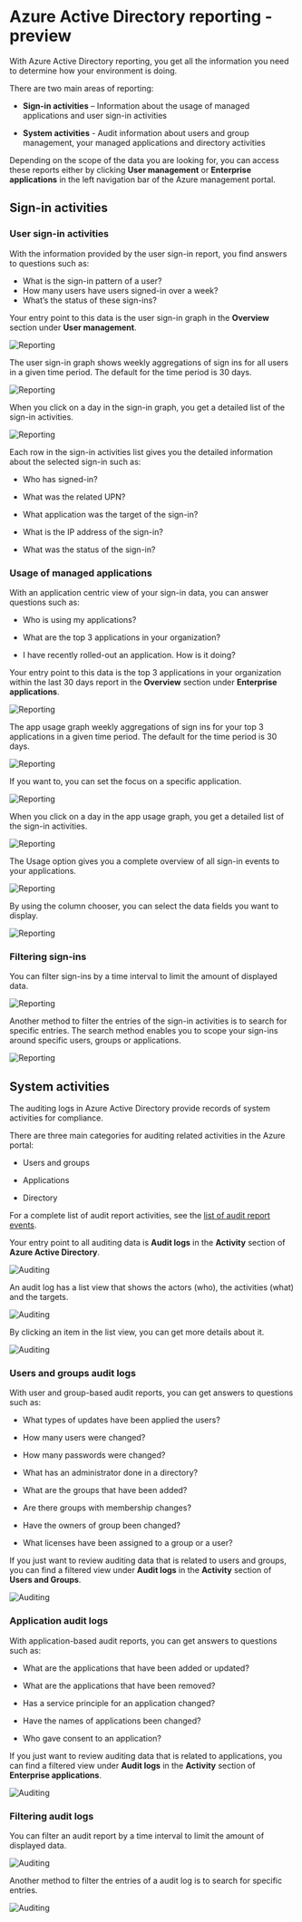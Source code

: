 <properties
   pageTitle="Azure Active Directory reporting - preview | Microsoft Azure"
   description="Lists the various available reports in Azure Active Directory reporting"
   services="active-directory"
   documentationCenter=""
   authors="markusvi"
   manager="femila"
   editor=""/>

<tags
   ms.service="active-directory"
   ms.devlang="na"
   ms.topic="get-started-article"
   ms.tgt_pltfrm="na"
   ms.workload="identity"
   ms.date="08/17/2016"
   ms.author="markvi"/>

# Azure Active Directory reporting - preview

With Azure Active Directory reporting, you get all the information you need to determine how your environment is doing.

There are two main areas of reporting:

- **Sign-in activities** – Information about the usage of managed applications and user sign-in activities 

- **System activities** - Audit information about users and group management, your managed applications and directory activities 

Depending on the scope of the data you are looking for, you can access these reports either by clicking **User management** or **Enterprise applications** in the left navigation bar of the Azure management portal. 


 

## Sign-in activities


### User sign-in activities 

With the information provided by the user sign-in report, you find answers to questions such as:

- What is the sign-in pattern of a user?
- How many users have users signed-in over a week?
- What’s the status of these sign-ins?

Your entry point to this data is the user sign-in graph in the **Overview** section under **User management**. 

 ![Reporting](./media/active-directory-reporting/05.png "Reporting")

The user sign-in graph shows weekly aggregations of sign ins for all users in a given time period. The default for the time period is 30 days. 
 

![Reporting](./media/active-directory-reporting/02.png "Reporting")
 

When you click on a day in the sign-in graph, you get a detailed list of the sign-in activities.

![Reporting](./media/active-directory-reporting/03.png "Reporting")
 

Each row in the sign-in activities list gives you the detailed information about the selected sign-in such as:

- Who has signed-in?

- What was the related UPN?

- What application was the target of the sign-in?

- What is the IP address of the sign-in?

- What was the status of the sign-in?


### Usage of managed applications

With an application centric view of your sign-in data, you can answer questions such as:

- Who is using my applications?

- What are the top 3 applications in your organization?

- I have recently rolled-out an application. How is it doing?


Your entry point to this data is the top 3 applications in your organization within the last 30 days report in the **Overview** section under **Enterprise applications**.

 ![Reporting](./media/active-directory-reporting/06.png "Reporting")


The app usage graph weekly aggregations of sign ins for your top 3 applications in a given time period. The default for the time period is 30 days.

![Reporting](./media/active-directory-reporting/top3apps.png "Reporting")

If you want to, you can set the focus on a specific application. 

![Reporting](./media/active-directory-reporting/single_spp_usage_graph.png "Reporting")


When you click on a day in the app usage graph, you get a detailed list of the sign-in activities.


![Reporting](./media/active-directory-reporting/top_app_sign_ins.png "Reporting")



The Usage option gives you a complete overview of all sign-in events to your applications.

![Reporting](./media/active-directory-reporting/sign-ins_from_left_nav.png "Reporting")

By using the column chooser, you can select the data fields you want to display.

![Reporting](./media/active-directory-reporting/column_chooser.png "Reporting")



### Filtering sign-ins

You can filter sign-ins by a time interval to limit the amount of displayed data.

![Reporting](./media/active-directory-reporting/927.png "Reporting")


Another method to filter the entries of the sign-in activities is to search for specific entries.
The search method enables you to scope your sign-ins around specific users, groups or applications.


![Reporting](./media/active-directory-reporting/sign_ins_search.png "Reporting")




## System activities

The auditing logs in Azure Active Directory provide records of system activities for compliance.

There are three main categories for auditing related activities in the Azure portal:

- Users and groups   

- Applications

- Directory   


For a complete list of audit report activities, see the [list of audit report events](active-directory-reporting-audit-events.md#list-of-audit-report-events).


Your entry point to all auditing data is **Audit logs** in the **Activity** section of **Azure Active Directory**.


![Auditing](./media/active-directory-reporting/61.png "Auditing")


An audit log has a list view that shows the actors (who), the activities (what) and the targets. 


![Auditing](./media/active-directory-reporting/345.png "Auditing")


By clicking an item in the list view, you can get more details about it.

![Auditing](./media/active-directory-reporting/873.png "Auditing")




### Users and groups audit logs


With user and group-based audit reports, you can get answers to questions such as:

- What types of updates have been applied the users?

- How many users were changed?

- How many passwords were changed? 

- What has an administrator done in a directory?

- What are the groups that have been added?

- Are there groups with membership changes?

- Have the owners of group been changed? 

- What licenses have been assigned to a group or a user?


If you just want to review auditing data that is related to users and groups, you can find a filtered view under **Audit logs** in the **Activity** section of **Users and Groups**.


![Auditing](./media/active-directory-reporting/93.png "Auditing")


### Application audit logs 

With application-based audit reports, you can get answers to questions such as:

- What are the applications that have been added or updated?

- What are the applications that have been removed?

- Has a service principle for an application changed?

- Have the names of applications been changed? 

- Who gave consent to an application?


If you just want to review auditing data that is related to applications, you can find a filtered view under **Audit logs** in the **Activity** section of **Enterprise applications**.


![Auditing](./media/active-directory-reporting/134.png "Auditing")


### Filtering audit logs 

You can filter an audit report by a time interval to limit the amount of displayed data.

![Auditing](./media/active-directory-reporting/324.png "Auditing")

Another method to filter the entries of a audit log is to search for specific entries.
 
![Auditing](./media/active-directory-reporting/237.png "Auditing")